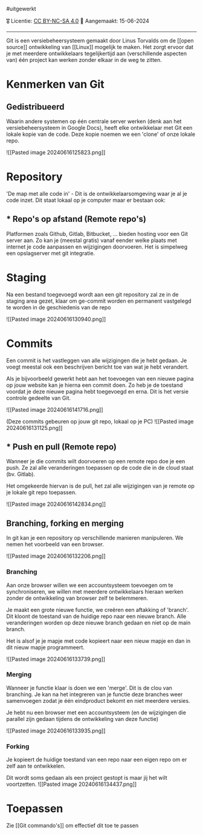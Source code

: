 #uitgewerkt

🎖️ Licentie: [CC BY-NC-SA 4.0](https://creativecommons.org/licenses/by-nc-sa/4.0/)
📅 Aangemaakt: 15-06-2024

---
Git is een versiebeheersysteem gemaakt door Linus Torvalds om de [[open source]] ontwikkeling van [[Linux]] mogelijk te maken. Het zorgt ervoor dat je met meerdere ontwikkelaars tegelijkertijd aan (verschillende aspecten van) één project kan werken zonder elkaar in de weg te zitten.

# Kenmerken van Git
## Gedistribueerd 
Waarin andere systemen op één centrale server werken (denk aan het versiebeheersysteem in Google Docs), heeft elke ontwikkelaar met Git een lokale kopie van de code. Deze kopie noemen we een 'clone' of onze lokale repo.

![[Pasted image 20240616125823.png]]
# Repository
'De map met alle code in' - Dit is de ontwikkelaarsomgeving waar je al je code inzet. Dit staat lokaal op je computer maar er bestaan ook:

## * Repo's op afstand (Remote repo's)
Platformen zoals Github, Gitlab, Bitbucket, ... bieden hosting voor een Git server aan. Zo kan je (meestal gratis) vanaf eender welke plaats met internet je code aanpassen en wijzigingen doorvoeren. Het is simpelweg een opslagserver met git integratie.

# Staging
Na een bestand toegevoegd wordt aan een git repository zal ze in de staging area gezet, klaar om ge-commit worden en permanent vastgelegd te worden in de geschiedenis van de repo

![[Pasted image 20240616130940.png]]


# Commits
Een commit is het vastleggen van alle wijzigingen die je hebt gedaan. Je voegt meestal ook een beschrijven bericht toe van wat je hebt verandert. 

Als je bijvoorbeeld gewerkt hebt aan het toevoegen van een nieuwe pagina op jouw website kan je hierna een commit doen. Zo heb je de toestand voordat je deze nieuwe pagina hebt toegevoegd en erna. Dit is het versie controle gedeelte van Git.

![[Pasted image 20240616141716.png]]

(Deze commits gebeuren op jouw git repo, lokaal op je PC)
![[Pasted image 20240616131125.png]]



## * Push en pull (Remote repo)
Wanneer je die commits wilt doorvoeren op een remote repo doe je een push. Ze zal alle veranderingen toepassen op de code die in de cloud staat (bv. Gitlab).

Het omgekeerde hiervan is de pull, het zal alle wijzigingen van je remote op je lokale git repo toepassen. 

![[Pasted image 20240616142834.png]]

## Branching, forking en merging
In git kan je een repository op verschillende manieren manipuleren. We nemen het voorbeeld van een browser.

![[Pasted image 20240616132206.png]]
### Branching
Aan onze browser willen we een accountsysteem toevoegen om te synchroniseren, we willen met meerdere ontwikkelaars hieraan werken zonder de ontwikkeling van browser zelf te belemmeren.

Je maakt een grote nieuwe functie, we creëren een aftakking of 'branch'. Dit kloont de toestand van de huidige repo naar een nieuwe branch. Alle veranderingen worden op deze nieuwe branch gedaan en niet op de main branch. 

Het is alsof je je mapje met code kopieert naar een nieuw mapje en dan in dit nieuw mapje programmeert.

![[Pasted image 20240616133739.png]]

### Merging
Wanneer je functie klaar is doen we een 'merge'. Dit is de clou van branching. Je kan na het integreren van je functie deze branches weer samenvoegen zodat je één eindproduct bekomt en niet meerdere versies.

Je hebt nu een browser met een accountsysteem (en de wijzigingen die parallel zijn gedaan tijdens de ontwikkeling van deze functie)

![[Pasted image 20240616133935.png]]

### Forking
Je kopieert de huidige toestand van een repo naar een eigen repo om er zelf aan te ontwikkelen.

Dit wordt soms gedaan als een project gestopt is maar jij het wilt voortzetten.
![[Pasted image 20240616134437.png]]

# Toepassen
Zie [[Git commando's]] om effectief dit toe te passen
